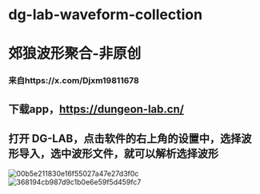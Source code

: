 # dg-lab-waveform-collection
# 郊狼波形聚合-非原创
### 来自https://x.com/Djxm19811678
## 下载app，https://dungeon-lab.cn/
## 打开 DG-LAB，点击软件的右上角的设置中，选择波形导入，选中波形文件，就可以解析选择波形
![00b5e211830e16f55027a47e27d3f0c](https://github.com/user-attachments/assets/9e096267-f312-4f41-bf8c-8917c84f7981)
![368194cb987d9c1b0e6e59f5d459fc7](https://github.com/user-attachments/assets/e94bb1c8-367f-4d37-abc6-9e86f08f10e3)

